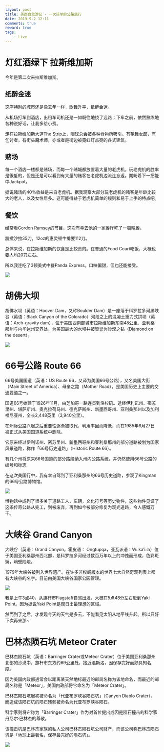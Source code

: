 ```yaml
---
layout: post
title: 美西自驾游记 - 一次简单的公路旅行
date: 2019-9-2 12:11
comments: true
reward: true
tags:
    - Live
---
```


# 灯红酒绿下 拉斯维加斯

今年是第二次来拉斯维加斯。

## 纸醉金迷

这座特别的城市还是像去年一样，歌舞升平，纸醉金迷。

从机场打车到酒店，出租车司机还是一如既往地绕了远路；下车之前，依然熟练地各种说好话，让我多给小费。

走在拉斯维加斯大道The Strip上，眼球总会被各种食物所吸引。有艳舞女郎，有乞讨者，有街头魔术师，亦或者是街边被霓虹灯点亮的各式建筑。

<!-- more -->

## 赌场

每一个酒店一楼都是赌场，而每一个赌城都放置着大量的老虎机。玩老虎机的胜率是很低的，但是还是可以看到有大量的赌客在老虎机边流连忘返，期盼着下一把能中Jackpot。

据说赌场的40%收益是来自老虎机。据我观察大部分玩老虎机的赌客是年龄比较大的老人，以及女性居多。这可能得益于老虎机简单的规则和易于上手的特点吧。

## 餐饮

经常看Gordon Ramsey的节目，这次有幸去他的一家餐厅吃了一顿晚餐。

凯撒沙拉35刀，12oz的惠灵顿牛排要112刀。

总体来说，在拉斯维加斯的饮食是比较贵的。在普通的Food Court吃饭，大概也要人均20刀左右。

所以我连吃了3顿美式中餐Panda Express。口味偏甜，但也还能接受。

<img src="https://qiniu.plusplus7.com/vegas.jpg-60percent" />


# 胡佛大坝

胡佛水坝（英语：Hoover Dam，又称Boulder Dam）是一座落于科罗拉多河黑峡谷（英语：Black Canyon of the Colorado）河段之上的混凝土重力式拱坝（英语：Arch-gravity dam），位于美国西南部城市拉斯维加斯东南48公里、亚利桑那州与内华达州交界处，为美国最大的水坝并被赞誉为沙漠之钻（Diamond on the desert）。

<img src="https://qiniu.plusplus7.com/hover.png-60percent" />

# 66号公路 Route 66

66号美国国道（英语：US Route 66，又译为美国66号公路），又名美国大街（Main Street of America）、母亲之路（Mother Road），是美国历史上主要的交通要道之一。

国道66号始建于1926年11月，由芝加哥一路连贯到洛杉矶。途经伊利诺州、密苏里州、堪萨斯州、奥克拉荷马州、德克萨斯州、新墨西哥州、亚利桑那州以及加利福尼亚州，全长2,448英里（3,940公里）。

在州际公路兴起之后重要性逐渐被取代，利用率因而降低，而在1985年6月27日被正式从美国国道系统中删除。

它原来经过伊利诺州、密苏里州、新墨西哥州和亚利桑那州的部分道路被划为国家风景道路，称作「66号历史道路」（Historic Route 66）。

有几个州将原来66号国道的部分路段纳入州内公路系统，并仍然使用66号公路的编号和标志.

在这次美国行中，我有幸自驾到了亚利桑那州的66号历史道路，参观了Kingman的66号公路博物馆。

<img src="https://qiniu.plusplus7.com/route66.png-60percent" />

博物馆中成列了很多关于道路工人，车辆，文化符号等历史物件，这些物件见证了这条传奇公路从完工，到被废弃，再到如今被部分修复为观光道路，令人感慨万千。

# 大峡谷 Grand Canyon

大峡谷（英语：Grand Canyon，霍皮语： Ongtupqa，亚瓦派语：Wi:kaʼi:la）位于美国亚利桑那州西北部，是科罗拉多河经过数百万年以上的冲蚀而形成，色彩斑斓，峭壁险峻。

1979年大峡谷被列入世界遗产。在许多非权威版本的世界七大自然奇观列表上都有大峡谷的名字。目前由美国大峡谷国家公园管理。

<img src="https://qiniu.plusplus7.com/canyon.png-60percent" />

我是上午3点40，从旗杆市Flagstaff自驾出发，大概在5点48分左右赶到Yaki Point。因为据说Yaki Point是观日出最理想的区域。

然而到了之后，才发现今天的天气是多云，不能看见太阳从地平线升起。所以只好下次再来那~

# 巴林杰陨石坑 Meteor Crater

巴林杰陨石坑（英语：Barringer Crater或Meteor Crater）位于美国亚利桑那州北部的沙漠中，旗杆市东方约69公里处，接近温斯洛，因保存完好而颇具知名度。

因为美国内政部通常会以距离某天然地标最近的邮局名称为该地命名，而最近的邮局名称是「Meteor」，美国内政部将它命名为「Meteor Crater」。

巴林杰陨石坑起初被命名为「代亚布罗峡谷陨石坑」（Canyon Diablo Crater），而造成该陨石坑的陨石残骸被命名为代亚布罗峡谷陨石。

科学家则将它称为「Barringer Crater」作为对首位提出成因是陨石撞击的科学家丹尼尔·巴林杰的尊敬。

该撞击坑是巴林杰家族的私人公司巴林杰陨石坑公司财产，而该公司称巴林杰陨石坑是「地球上最著名，保存最完好的陨石坑」。

<img src="https://qiniu.plusplus7.com/meteor.png-60percent" />
